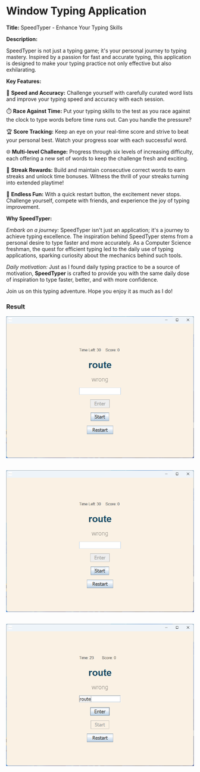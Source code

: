 # Window Typing Application 
**Title:** SpeedTyper -  Enhance Your Typing Skills

**Description:**

SpeedTyper is not just a typing game; it's your personal journey to typing mastery. Inspired by a passion for fast and accurate typing, this application is designed to make your typing practice not only effective but also exhilarating.

**Key Features:**

🚀 **Speed and Accuracy:** Challenge yourself with carefully curated word lists and improve your typing speed and accuracy with each session.

⏱️ **Race Against Time:** Put your typing skills to the test as you race against the clock to type words before time runs out. Can you handle the pressure?

🏆 **Score Tracking:** Keep an eye on your real-time score and strive to beat your personal best. Watch your progress soar with each successful word.

🌐 **Multi-level Challenge:** Progress through six levels of increasing difficulty, each offering a new set of words to keep the challenge fresh and exciting.

🔄 **Streak Rewards:** Build and maintain consecutive correct words to earn streaks and unlock time bonuses. Witness the thrill of your streaks turning into extended playtime!

🔄 **Endless Fun:** With a quick restart button, the excitement never stops. Challenge yourself, compete with friends, and experience the joy of typing improvement.

**Why SpeedTyper:**

*Embark on a journey:* SpeedTyper isn't just an application; it's a journey to achieve typing excellence. The inspiration behind SpeedTyper stems from a personal desire to type faster and more accurately. As a Computer Science freshman, the quest for efficient typing led to the daily use of typing applications, sparking curiosity about the mechanics behind such tools.

*Daily motivation:* Just as I found daily typing practice to be a source of motivation, **SpeedTyper** is crafted to provide you with the same daily dose of inspiration to type faster, better, and with more confidence.

Join us on this typing adventure. Hope you enjoy it as much as I do!


### Result

![App Screenshot](/TypeType/src/AppView/Start_Screen.png)
## 

![App Screenshot](/TypeType/src/AppView/Start_Screen.png)

## 

![App Screenshot](/TypeType/src/AppView/process_Screen.png)

## 


